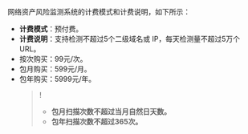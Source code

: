 网络资产风险监测系统的计费模式和计费说明，如下所示：
- **计费模式**：预付费。
- **计费说明**：支持检测不超过5个二级域名或 IP，每天检测量不超过5万个 URL。
 - 按次购买：99元/次。
 - 包月购买：599元/月。
 - 包年购买：5999元/年。
   >! 
   >-  **包月扫描次数不超过当月自然日天数。**
   >-  **包年扫描次数不超过365次。**
